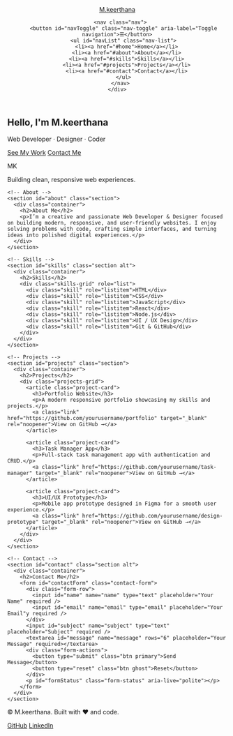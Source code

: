 <!DOCTYPE html>
<html lang="en">
<head>
  <meta charset="utf-8" />
  <meta name="viewport" content="width=device-width,initial-scale=1" />
  <title>M.keerthana — Portfolio</title>

  <!-- Google Font -->
  <link href="https://fonts.googleapis.com/css2?family=Inter:wght@300;400;600;700&display=swap" rel="stylesheet">

  <link rel="stylesheet" href="style.css" />
</head>
<body>
  <header class="site-header">
    <div class="container header-inner">
      <a class="logo" href="#home">M.keerthana</a>

      <nav class="nav">
        <button id="navToggle" class="nav-toggle" aria-label="Toggle navigation">☰</button>
        <ul id="navList" class="nav-list">
          <li><a href="#home">Home</a></li>
          <li><a href="#about">About</a></li>
          <li><a href="#skills">Skills</a></li>
          <li><a href="#projects">Projects</a></li>
          <li><a href="#contact">Contact</a></li>
        </ul>
      </nav>
    </div>
  </header>

  <!-- Hero -->
  <main>
    <section id="home" class="hero">
      <div class="container hero-inner">
        <div class="hero-text">
          <h1>Hello, I'm <span class="accent">M.keerthana</span></h1>
          <p class="lead">Web Developer · Designer · Coder</p>
          <p class="cta-row">
            <a class="btn primary" href="#projects">See My Work</a>
            <a class="btn ghost" href="#contact">Contact Me</a>
          </p>
        </div>
        <div class="hero-card" aria-hidden="true">
          <!-- simple decorative card -->
          <div class="card-avatar">MK</div>
          <p class="card-note">Building clean, responsive web experiences.</p>
        </div>
      </div>
    </section>

    <!-- About -->
    <section id="about" class="section">
      <div class="container">
        <h2>About Me</h2>
        <p>I’m a creative and passionate Web Developer & Designer focused on building modern, responsive, and user-friendly websites. I enjoy solving problems with code, crafting simple interfaces, and turning ideas into polished digital experiences.</p>
      </div>
    </section>

    <!-- Skills -->
    <section id="skills" class="section alt">
      <div class="container">
        <h2>Skills</h2>
        <div class="skills-grid" role="list">
          <div class="skill" role="listitem">HTML</div>
          <div class="skill" role="listitem">CSS</div>
          <div class="skill" role="listitem">JavaScript</div>
          <div class="skill" role="listitem">React</div>
          <div class="skill" role="listitem">Node.js</div>
          <div class="skill" role="listitem">UI / UX Design</div>
          <div class="skill" role="listitem">Git & GitHub</div>
        </div>
      </div>
    </section>

    <!-- Projects -->
    <section id="projects" class="section">
      <div class="container">
        <h2>Projects</h2>
        <div class="projects-grid">
          <article class="project-card">
            <h3>Portfolio Website</h3>
            <p>A modern responsive portfolio showcasing my skills and projects.</p>
            <a class="link" href="https://github.com/yourusername/portfolio" target="_blank" rel="noopener">View on GitHub →</a>
          </article>

          <article class="project-card">
            <h3>Task Manager App</h3>
            <p>Full-stack task management app with authentication and CRUD.</p>
            <a class="link" href="https://github.com/yourusername/task-manager" target="_blank" rel="noopener">View on GitHub →</a>
          </article>

          <article class="project-card">
            <h3>UI/UX Prototype</h3>
            <p>Mobile app prototype designed in Figma for a smooth user experience.</p>
            <a class="link" href="https://github.com/yourusername/design-prototype" target="_blank" rel="noopener">View on GitHub →</a>
          </article>
        </div>
      </div>
    </section>

    <!-- Contact -->
    <section id="contact" class="section alt">
      <div class="container">
        <h2>Contact Me</h2>
        <form id="contactForm" class="contact-form">
          <div class="form-row">
            <input id="name" name="name" type="text" placeholder="Your Name" required />
            <input id="email" name="email" type="email" placeholder="Your Email"y required />
          </div>
          <input id="subject" name="subject" type="text" placeholder="Subject" required />
          <textarea id="message" name="message" rows="6" placeholder="Your Message" required></textarea>
          <div class="form-actions">
            <button type="submit" class="btn primary">Send Message</button>
            <button type="reset" class="btn ghost">Reset</button>
          </div>
          <p id="formStatus" class="form-status" aria-live="polite"></p>
        </form>
      </div>
    </section>
  </main>

  <footer class="site-footer">
    <div class="container footer-inner">
      <p>© <span id="year"></span> M.keerthana. Built with ❤️ and code.</p>
      <div class="social">
        <a href="#" aria-label="GitHub">GitHub</a>
        <a href="#" aria-label="LinkedIn">LinkedIn</a>
      </div>
    </div>
  </footer>

  <script src="script.js"></script>
</body>
</html>
